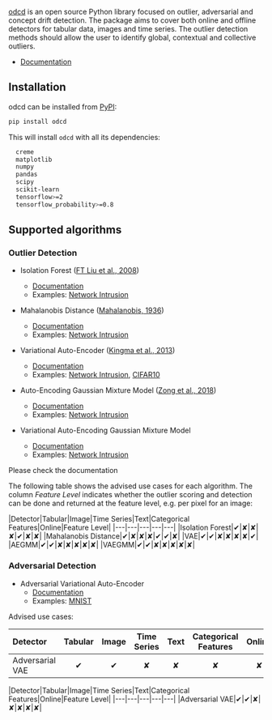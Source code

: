 [odcd](https://github.com/SeldonIO/odcd) is an open source Python library focused on outlier, adversarial and concept drift detection. The package aims to cover both online and offline detectors for tabular data, images and time series. The outlier detection methods should allow the user to identify global, contextual and collective outliers.

*  [Documentation](https://docs.seldon.io/projects/odcd)

## Installation

odcd can be installed from [PyPI](https://pypi.org/project/odcd):
```bash
pip install odcd
```
This will install `odcd` with all its dependencies:
```bash
  creme
  matplotlib
  numpy
  pandas
  scipy
  scikit-learn
  tensorflow>=2
  tensorflow_probability>=0.8
```

## Supported algorithms

### Outlier Detection

 - Isolation Forest ([FT Liu et al., 2008](https://cs.nju.edu.cn/zhouzh/zhouzh.files/publication/icdm08b.pdf))
   - [Documentation](https://docs.seldon.io/projects/odcd/en/stable/methods/iforest.html)
   - Examples:
     [Network Intrusion](https://docs.seldon.io/projects/odcd/en/stable/examples/od_if_kddcup.html)
     
 - Mahalanobis Distance ([Mahalanobis, 1936](https://insa.nic.in/writereaddata/UpLoadedFiles/PINSA/Vol02_1936_1_Art05.pdf))
   - [Documentation](https://docs.seldon.io/projects/odcd/en/stable/methods/mahalanobis.html)
   - Examples:
     [Network Intrusion](https://docs.seldon.io/projects/odcd/en/stable/examples/od_mahalanobis_kddcup.html)

 - Variational Auto-Encoder ([Kingma et al., 2013](https://arxiv.org/abs/1312.6114))
   - [Documentation](https://docs.seldon.io/projects/odcd/en/stable/methods/vae.html)
   - Examples:
     [Network Intrusion](https://docs.seldon.io/projects/odcd/en/stable/examples/od_vae_kddcup.html), [CIFAR10](https://docs.seldon.io/projects/odcd/en/stable/examples/od_vae_cifar10.html)
     
 - Auto-Encoding Gaussian Mixture Model ([Zong et al., 2018](https://openreview.net/forum?id=BJJLHbb0-))
   - [Documentation](https://docs.seldon.io/projects/odcd/en/stable/methods/aegmm.html)
   - Examples:
     [Network Intrusion](https://docs.seldon.io/projects/odcd/en/stable/examples/od_aegmm_kddcup.html)

 - Variational Auto-Encoding Gaussian Mixture Model
   - [Documentation](https://docs.seldon.io/projects/odcd/en/stable/methods/vaegmm.html)
   - Examples:
     [Network Intrusion](https://docs.seldon.io/projects/odcd/en/stable/examples/od_aegmm_kddcup.html)
     
Please check the documentation 

The following table shows the advised use cases for each algorithm. The column *Feature Level* indicates whether the outlier scoring and detection can be done and returned at the feature level, e.g. per pixel for an image:

|Detector|Tabular|Image|Time Series|Text|Categorical Features|Online|Feature Level|
|---|---|---|---|---|
|Isolation Forest|✔|✘|✘|✘|✔|✘|✘|
|Mahalanobis Distance|✔|✘|✘|✘|✔|✔|✘|
|VAE|✔|✔|✘|✘|✘|✘|✔|
|AEGMM|✔|✔|✘|✘|✘|✘|✘|
|VAEGMM|✔|✔|✘|✘|✘|✘|✘|

### Adversarial Detection

 - Adversarial Variational Auto-Encoder
   - [Documentation](https://docs.seldon.io/projects/odcd/en/stable/methods/adversarialvae.html)
   - Examples:
     [MNIST](https://docs.seldon.io/projects/odcd/en/stable/examples/ad_advvae_mnist.html)

Advised use cases:

| Detector          | Tabular | Image | Time Series | Text  | Categorical Features | Online | Feature Level |
| :---              |  :---:  | :---: |   :---:     | :---: |   :---:              | :---:  | :---:         |
| Adversarial VAE   | ✔       | ✔     |  ✘          |  ✘    |  ✘                   |  ✘     |  ✘            |

|Detector|Tabular|Image|Time Series|Text|Categorical Features|Online|Feature Level|
|---|---|---|---|---|
|Adversarial VAE|✔|✔|✘|✘|✘|✘|✘|